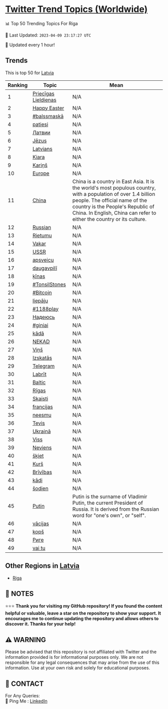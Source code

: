 [Twitter Trend Topics (Worldwide)](https://github.com/ErcinDedeoglu/Twitter-Trend-Topics)
==========


📊 Top 50 Trending Topics For Riga

📆 Last Updated: `2023-04-09 23:17:27 UTC`

🔧 Updated every 1 hour!


## Trends

This is top 50 for [Latvia](</Latvia>)

| Ranking | Topic | Mean |
| ------- | ------------ | ------------ |
| 1 | [Priecīgas Lieldienas](http://twitter.com/search?q=Priec%c4%abgas+Lieldienas) | N/A |
| 2 | [Happy Easter](http://twitter.com/search?q=Happy+Easter) | N/A |
| 3 | [#balssmaskā](http://twitter.com/search?q=%23balssmask%c4%81) | N/A |
| 4 | [patiesi](http://twitter.com/search?q=patiesi) | N/A |
| 5 | [Латвии](http://twitter.com/search?q=%d0%9b%d0%b0%d1%82%d0%b2%d0%b8%d0%b8) | N/A |
| 6 | [Jēzus](http://twitter.com/search?q=J%c4%93zus) | N/A |
| 7 | [Latvians](http://twitter.com/search?q=Latvians) | N/A |
| 8 | [Kiara](http://twitter.com/search?q=Kiara) | N/A |
| 9 | [Kariņš](http://twitter.com/search?q=Kari%c5%86%c5%a1) | N/A |
| 10 | [Europe](http://twitter.com/search?q=Europe) | N/A |
| 11 | [China](http://twitter.com/search?q=China) | China is a country in East Asia. It is the world's most populous country, with a population of over 1.4 billion people. The official name of the country is the People's Republic of China. In English, China can refer to either the country or its culture. |
| 12 | [Russian](http://twitter.com/search?q=Russian) | N/A |
| 13 | [Rietumu](http://twitter.com/search?q=Rietumu) | N/A |
| 14 | [Vakar](http://twitter.com/search?q=Vakar) | N/A |
| 15 | [USSR](http://twitter.com/search?q=USSR) | N/A |
| 16 | [apsveicu](http://twitter.com/search?q=apsveicu) | N/A |
| 17 | [daugavpilī](http://twitter.com/search?q=daugavpil%c4%ab) | N/A |
| 18 | [ķīnas](http://twitter.com/search?q=%c4%b7%c4%abnas) | N/A |
| 19 | [#TonsilStones](http://twitter.com/search?q=%23TonsilStones) | N/A |
| 20 | [#Bitcoin](http://twitter.com/search?q=%23Bitcoin) | N/A |
| 21 | [liepāju](http://twitter.com/search?q=liep%c4%81ju) | N/A |
| 22 | [#1188play](http://twitter.com/search?q=%231188play) | N/A |
| 23 | [Надеюсь](http://twitter.com/search?q=%d0%9d%d0%b0%d0%b4%d0%b5%d1%8e%d1%81%d1%8c) | N/A |
| 24 | [#giniai](http://twitter.com/search?q=%23giniai) | N/A |
| 25 | [kādā](http://twitter.com/search?q=k%c4%81d%c4%81) | N/A |
| 26 | [NEKAD](http://twitter.com/search?q=NEKAD) | N/A |
| 27 | [Viņš](http://twitter.com/search?q=Vi%c5%86%c5%a1) | N/A |
| 28 | [Izskatās](http://twitter.com/search?q=Izskat%c4%81s) | N/A |
| 29 | [Telegram](http://twitter.com/search?q=Telegram) | N/A |
| 30 | [Labrīt](http://twitter.com/search?q=Labr%c4%abt) | N/A |
| 31 | [Baltic](http://twitter.com/search?q=Baltic) | N/A |
| 32 | [Rīgas](http://twitter.com/search?q=R%c4%abgas) | N/A |
| 33 | [Skaisti](http://twitter.com/search?q=Skaisti) | N/A |
| 34 | [francijas](http://twitter.com/search?q=francijas) | N/A |
| 35 | [neesmu](http://twitter.com/search?q=neesmu) | N/A |
| 36 | [Tevis](http://twitter.com/search?q=Tevis) | N/A |
| 37 | [Ukrainā](http://twitter.com/search?q=Ukrain%c4%81) | N/A |
| 38 | [Viss](http://twitter.com/search?q=Viss) | N/A |
| 39 | [Neviens](http://twitter.com/search?q=Neviens) | N/A |
| 40 | [šķiet](http://twitter.com/search?q=%c5%a1%c4%b7iet) | N/A |
| 41 | [Kurš](http://twitter.com/search?q=Kur%c5%a1) | N/A |
| 42 | [Brīvības](http://twitter.com/search?q=Br%c4%abv%c4%abbas) | N/A |
| 43 | [kādi](http://twitter.com/search?q=k%c4%81di) | N/A |
| 44 | [šodien](http://twitter.com/search?q=%c5%a1odien) | N/A |
| 45 | [Putin](http://twitter.com/search?q=Putin) | Putin is the surname of Vladimir Putin, the current President of Russia. It is derived from the Russian word for "one's own", or "self". |
| 46 | [vācijas](http://twitter.com/search?q=v%c4%81cijas) | N/A |
| 47 | [kopš](http://twitter.com/search?q=kop%c5%a1) | N/A |
| 48 | [Риге](http://twitter.com/search?q=%d0%a0%d0%b8%d0%b3%d0%b5) | N/A |
| 49 | [vai tu](http://twitter.com/search?q=vai+tu) | N/A |



## Other Regions in [Latvia](</Latvia>)

* [Riga](</Latvia/Riga.md>)



## 📝 NOTES

⭐⭐⭐ **Thank you for visiting my GitHub repository! If you found the content helpful or valuable, leave a star on the repository to show your support. It encourages me to continue updating the repository and allows others to discover it. Thanks for your help!**


## ⚠️ WARNING

Please be advised that this repository is not affiliated with Twitter and the information provided is for informational purposes only. We are not responsible for any legal consequences that may arise from the use of this information. Use at your own risk and solely for educational purposes.


## 📨 CONTACT

 For Any Queries:  
            🏓 Ping Me : [LinkedIn](https://www.linkedin.com/in/ercindedeoglu/)
